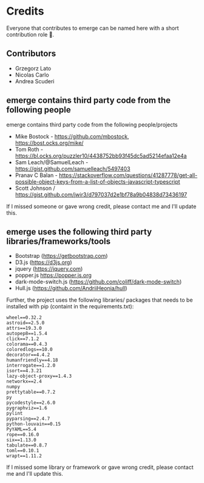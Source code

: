Credits
=======

Everyone that contributes to emerge can be named here with a short contribution role 🥂.

## Contributors

- Grzegorz Lato
- Nicolas Carlo
- Andrea Scuderi


## emerge contains third party code from the following people 

emerge contains third party code from the following people/projects

- Mike Bostock - https://github.com/mbostock, https://bost.ocks.org/mike/
- Tom Roth - https://bl.ocks.org/puzzler10/4438752bb93f45dc5ad5214efaa12e4a
- Sam Leach/@SamuelLeach - https://gist.github.com/samuelleach/5497403
- Pranav C Balan - https://stackoverflow.com/questions/41287778/get-all-possible-object-keys-from-a-list-of-objects-javascript-typescript
- Scott Johnson / https://gist.github.com/jwir3/d797037d2e1bf78a9b04838d73436197

If I missed someone or gave wrong credit, please contact me and I'll update this.


## emerge uses the following third party libraries/frameworks/tools

- Bootstrap (https://getbootstrap.com)
- D3.js (https://d3js.org)
- jquery (https://jquery.com)
- popper.js https://popper.js.org
- dark-mode-switch.js (https://github.com/coliff/dark-mode-switch)
- Hull.js (https://github.com/AndriiHeonia/hull)

Further, the project uses the following libraries/ packages that needs to be installed with pip (containt in the requirements.txt):

```
wheel==0.32.2
astroid==2.5.0
attrs==19.3.0
autopep8==1.5.4
click==7.1.2
colorama==0.4.3
coloredlogs==10.0
decorator==4.4.2
humanfriendly==4.18
interrogate==1.2.0
isort==4.3.21
lazy-object-proxy==1.4.3
networkx==2.4
numpy
prettytable==0.7.2
py
pycodestyle==2.6.0
pygraphviz==1.6
pylint
pyparsing==2.4.7
python-louvain==0.15
PyYAML==5.4
rope==0.16.0
six==1.13.0
tabulate==0.8.7
toml==0.10.1
wrapt==1.11.2
```

If I missed some library or framework or gave wrong credit, please contact me and I'll update this.
